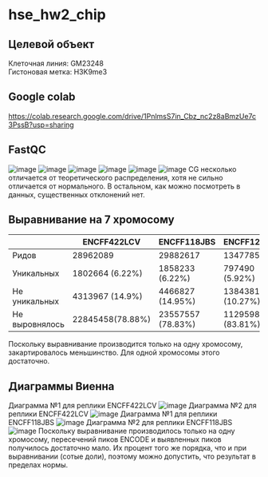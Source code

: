 # hse_hw2_chip
## Целевой объект
Клеточная линия: GM23248  
Гистоновая метка: H3K9me3
## Google colab
https://colab.research.google.com/drive/1PnlmsS7in_Cbz_nc2z8aBmzUe7c3PssB?usp=sharing
## FastQC
![image](https://user-images.githubusercontent.com/93263163/157728687-11fe19cf-5455-4e1c-bd16-699bee4bf039.png)
![image](https://user-images.githubusercontent.com/93263163/157729271-86886c87-8a22-4a1b-a777-8b3ed785f8b5.png)
![image](https://user-images.githubusercontent.com/93263163/157729127-dfb41e70-9876-4a58-8f5b-cbfaf86c6e2f.png)
![image](https://user-images.githubusercontent.com/93263163/157729353-a740a757-c3bb-4d38-9607-9a0e4d0d1cac.png)
![image](https://user-images.githubusercontent.com/93263163/157729413-c300277e-cb04-4188-a5cd-932b74459a1f.png)
![image](https://user-images.githubusercontent.com/93263163/157729503-ac553e0f-ff09-478a-8a45-e4776bc65066.png)
CG несколько отличается от теоретического распределения, хотя не сильно отличается от нормального. В остальном, как можно посмотреть в данных, существенных отклонений нет.
## Выравнивание на 7 хромосому
||ENCFF422LCV|ENCFF118JBS|ENCFF127SEC|
|----|----|----|----|
|Ридов|28962089|29882617|13477857|
|Уникальных|1802664 (6.22%)|1858233 (6.22%)|797490 (5.92%)|
|Не уникальных|4313967 (14.9%)|4466827 (14.95%)|1384381 (10.27%)|
|Не выровнялось|22845458(78.88%)|23557557 (78.83%)|11295986 (83.81%)|        
Поскольку выравнивание производится только на одну хромосому, закартировалось меньшинство. Для одной хромосомы этого достаточно.
## Диаграммы Виенна
Диаграмма №1 для реплики ENCFF422LCV
![image](https://user-images.githubusercontent.com/93263163/157729581-0d2433c1-2aca-40aa-be00-b396d7de7006.png)
Диаграмма №2 для реплики ENCFF422LCV
![image](https://user-images.githubusercontent.com/93263163/157729843-b3ae254f-fa45-43b3-aea9-0e28fd70d63b.png)
Диаграмма №1 для реплики ENCFF118JBS 
![image](https://user-images.githubusercontent.com/93263163/157730110-9559cc33-efef-4b92-9a39-ad9ec789c2d6.png)
Диаграмма №2 для реплики ENCFF118JBS
![image](https://user-images.githubusercontent.com/93263163/157735217-ff6181ad-0ff9-4939-9c86-a95d4ad46ed9.png)
Поскольку выравнивание производилось только на одну хромосому, пересечений пиков ENCODE и выявленных пиков получилось достаточно мало. Их процент того же порядка, что и при выравнивании (сотые доли), поэтому можно допустить, что результат в пределах нормы.
